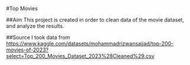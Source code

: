 #Top Movies

##Aim
This project is created in order to clean data of the movie dataset, and analyze the results.

##Source
I took data from https://www.kaggle.com/datasets/mohammadrizwansajjad/top-200-movies-of-2023?select=Top_200_Movies_Dataset_2023%28Cleaned%29.csv
